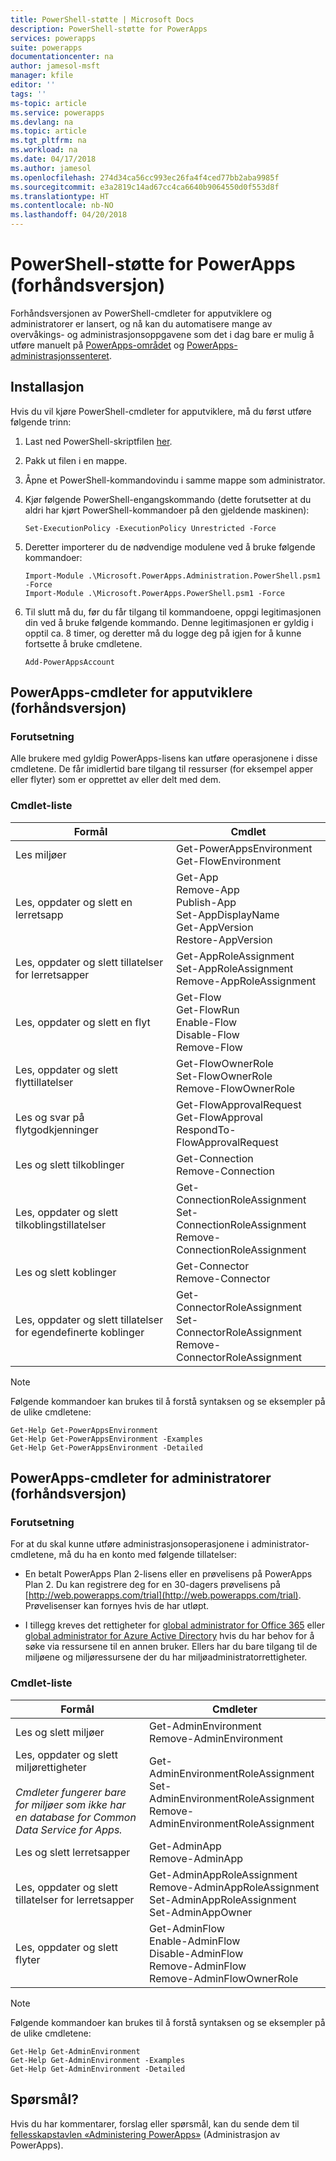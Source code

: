 ```yaml
---
title: PowerShell-støtte | Microsoft Docs
description: PowerShell-støtte for PowerApps
services: powerapps
suite: powerapps
documentationcenter: na
author: jamesol-msft
manager: kfile
editor: ''
tags: ''
ms-topic: article
ms.service: powerapps
ms.devlang: na
ms.topic: article
ms.tgt_pltfrm: na
ms.workload: na
ms.date: 04/17/2018
ms.author: jamesol
ms.openlocfilehash: 274d34ca56cc993ec26fa4f4ced77bb2aba9985f
ms.sourcegitcommit: e3a2819c14ad67cc4ca6640b9064550d0f553d8f
ms.translationtype: HT
ms.contentlocale: nb-NO
ms.lasthandoff: 04/20/2018
---
```

# <a name="powershell-support-for-powerapps-preview"></a>PowerShell-støtte for PowerApps (forhåndsversjon)

Forhåndsversjonen av PowerShell-cmdleter for apputviklere og administratorer er lansert, og nå kan du automatisere mange av overvåkings- og administrasjonsoppgavene som det i dag bare er mulig å utføre manuelt på [PowerApps-området](https://web.powerapps.com) og [ PowerApps-administrasjonssenteret](https://admin.powerapps.com).

## <a name="installation"></a>Installasjon
Hvis du vil kjøre PowerShell-cmdleter for apputviklere, må du først utføre følgende trinn:

1. Last ned PowerShell-skriptfilen [her](https://go.microsoft.com/fwlink/?linkid=872358).

2. Pakk ut filen i en mappe.

3. Åpne et PowerShell-kommandovindu i samme mappe som administrator.

4. Kjør følgende PowerShell-engangskommando (dette forutsetter at du aldri har kjørt PowerShell-kommandoer på den gjeldende maskinen):

    ```
    Set-ExecutionPolicy -ExecutionPolicy Unrestricted -Force
    ```

5. Deretter importerer du de nødvendige modulene ved å bruke følgende kommandoer:

    ```
    Import-Module .\Microsoft.PowerApps.Administration.PowerShell.psm1 -Force
    Import-Module .\Microsoft.PowerApps.PowerShell.psm1 -Force
    ```

6. Til slutt må du, før du får tilgang til kommandoene, oppgi legitimasjonen din ved å bruke følgende kommando. Denne legitimasjonen er gyldig i opptil ca. 8 timer, og deretter må du logge deg på igjen for å kunne fortsette å bruke cmdletene.

    ```
    Add-PowerAppsAccount
    ```

## <a name="powerapps-cmdlets-for-app-makers-preview"></a>PowerApps-cmdleter for apputviklere (forhåndsversjon)

### <a name="prerequisite"></a>Forutsetning
Alle brukere med gyldig PowerApps-lisens kan utføre operasjonene i disse cmdletene. De får imidlertid bare tilgang til ressurser (for eksempel apper eller flyter) som er opprettet av eller delt med dem.

### <a name="cmdlet-list"></a>Cmdlet-liste
| Formål | Cmdlet |
| --- | --- |
| Les miljøer | Get-PowerAppsEnvironment <br> Get-FlowEnvironment
| Les, oppdater og slett en lerretsapp | Get-App <br> Remove-App <br> Publish-App <br> Set-AppDisplayName <br> Get-AppVersion <br> Restore-AppVersion
| Les, oppdater og slett tillatelser for lerretsapper | Get-AppRoleAssignment <br> Set-AppRoleAssignment <br> Remove-AppRoleAssignment
| Les, oppdater og slett en flyt | Get-Flow <br> Get-FlowRun <br> Enable-Flow <br> Disable-Flow <br> Remove-Flow
| Les, oppdater og slett flyttillatelser | Get-FlowOwnerRole <br> Set-FlowOwnerRole <br> Remove-FlowOwnerRole
| Les og svar på flytgodkjenninger | Get-FlowApprovalRequest <br> Get-FlowApproval <br> RespondTo-FlowApprovalRequest
| Les og slett tilkoblinger | Get-Connection <br> Remove-Connection
| Les, oppdater og slett tilkoblingstillatelser | Get-ConnectionRoleAssignment <br> Set-ConnectionRoleAssignment <br> Remove-ConnectionRoleAssignment
| Les og slett koblinger | Get-Connector <br> Remove-Connector
| Les, oppdater og slett tillatelser for egendefinerte koblinger | Get-ConnectorRoleAssignment <br> Set-ConnectorRoleAssignment <br> Remove-ConnectorRoleAssignment

> [!NOTE]
> Følgende kommandoer kan brukes til å forstå syntaksen og se eksempler på de ulike cmdletene:
>```
>Get-Help Get-PowerAppsEnvironment
>Get-Help Get-PowerAppsEnvironment -Examples
>Get-Help Get-PowerAppsEnvironment -Detailed
>```

## <a name="powerapps-cmdlets-for-administrators-preview"></a>PowerApps-cmdleter for administratorer (forhåndsversjon)

### <a name="prerequisite"></a>Forutsetning
For at du skal kunne utføre administrasjonsoperasjonene i administrator-cmdletene, må du ha en konto med følgende tillatelser:

- En betalt PowerApps Plan 2-lisens eller en prøvelisens på PowerApps Plan 2. Du kan registrere deg for en 30-dagers prøvelisens på [http://web.powerapps.com/trial](http://web.powerapps.com/trial). Prøvelisenser kan fornyes hvis de har utløpt.

- I tillegg kreves det rettigheter for [global administrator for Office 365](https://support.office.com/article/assign-admin-roles-in-office-365-for-business-eac4d046-1afd-4f1a-85fc-8219c79e1504) eller [global administrator for Azure Active Directory](https://docs.microsoft.com/azure/active-directory/active-directory-assign-admin-roles-azure-portal) hvis du har behov for å søke via ressursene til en annen bruker. Ellers har du bare tilgang til de miljøene og miljøressursene der du har miljøadministratorrettigheter.

### <a name="cmdlet-list"></a>Cmdlet-liste
| Formål | Cmdleter
| --- | ---
| Les og slett miljøer | Get-AdminEnvironment <br> Remove-AdminEnvironment
| Les, oppdater og slett miljørettigheter <br><br> *Cmdleter fungerer bare for miljøer som ikke har en database for Common Data Service for Apps.* | Get-AdminEnvironmentRoleAssignment <br> Set-AdminEnvironmentRoleAssignment <br> Remove-AdminEnvironmentRoleAssignment
| Les og slett lerretsapper | Get-AdminApp <br> Remove-AdminApp
| Les, oppdater og slett tillatelser for lerretsapper | Get-AdminAppRoleAssignment <br> Remove-AdminAppRoleAssignment <br> Set-AdminAppRoleAssignment <br> Set-AdminAppOwner
| Les, oppdater og slett flyter | Get-AdminFlow <br> Enable-AdminFlow <br> Disable-AdminFlow <br> Remove-AdminFlow  <br> Remove-AdminFlowOwnerRole

> [!NOTE]
> Følgende kommandoer kan brukes til å forstå syntaksen og se eksempler på de ulike cmdletene:
>```
>Get-Help Get-AdminEnvironment
>Get-Help Get-AdminEnvironment -Examples
>Get-Help Get-AdminEnvironment -Detailed
>```

## <a name="questions"></a>Spørsmål?

Hvis du har kommentarer, forslag eller spørsmål, kan du sende dem til [fellesskapstavlen «Administering PowerApps»](https://powerusers.microsoft.com/t5/Administering-PowerApps/bd-p/Admin_PowerApps) (Administrasjon av PowerApps).
